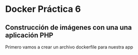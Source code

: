 # Docker Práctica 6
## Construcción de imágenes con una una aplicación PHP
Primero vamos a crear un archivo dockerfile para nuestra app
<br>
